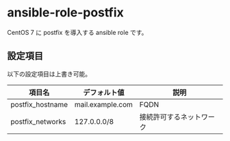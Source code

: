 # ansible-role-postfix

CentOS 7 に postfix を導入する ansible role です。

## 設定項目

以下の設定項目は上書き可能。

| 項目名           | デフォルト値     | 説明                       |
| ---------------- | ---------------- | -------------------------- |
| postfix_hostname | mail.example.com | FQDN                       |
| postfix_networks | 127.0.0.0/8      | 接続許可するネットワーク   |
